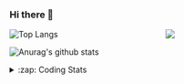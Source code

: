 ### Hi there 👋

<!--
**tao8687/tao8687** is a ✨ _special_ ✨ repository because its `README.md` (this file) appears on your GitHub profile.

Here are some ideas to get you started:

- 🔭 I’m currently working on ...
- 🌱 I’m currently learning ...
- 👯 I’m looking to collaborate on ...
- 🤔 I’m looking for help with ...
- 💬 Ask me about ...
- 📫 How to reach me: ...
- 😄 Pronouns: ...
- ⚡ Fun fact: ...
-->

<img align='right' src="https://media.giphy.com/media/M9gbBd9nbDrOTu1Mqx/giphy.gif" width="230">

![Top Langs](https://github-readme-stats.vercel.app/api/top-langs/?username=tao8687&layout=compact&title_color=23238E&text_color=A67D3D)

![Anurag's github stats](https://github-readme-stats.vercel.app/api?username=tao8687&show_icons=true&&text_color=A67D3D&title_color=23238E&show_icons=false&count_private=true&hide=stars)

<details>
  <summary>:zap: Coding Stats</summary>
  <b>
<!--START_SECTION:waka-->
![Profile Views](http://img.shields.io/badge/Profile%20Views-11-blue)

**🐱 My GitHub Data** 

> 🏆 96 Contributions in the Year 2022
 > 
> 📦 1.3 MB Used in GitHub's Storage 
 > 
> 🚫 Not Opted to Hire
 > 
> 📜 53 Public Repositories 
 > 
> 🔑 23 Private Repositories  
 > 
**I'm an Early 🐤** 

```text
🌞 Morning    105 commits    ███████████████████░░░░░░   76.64% 
🌆 Daytime    10 commits     █░░░░░░░░░░░░░░░░░░░░░░░░   7.3% 
🌃 Evening    22 commits     ████░░░░░░░░░░░░░░░░░░░░░   16.06% 
🌙 Night      0 commits      ░░░░░░░░░░░░░░░░░░░░░░░░░   0.0%

```
📅 **I'm Most Productive on Monday** 

```text
Monday       26 commits     ████░░░░░░░░░░░░░░░░░░░░░   18.98% 
Tuesday      22 commits     ████░░░░░░░░░░░░░░░░░░░░░   16.06% 
Wednesday    25 commits     ████░░░░░░░░░░░░░░░░░░░░░   18.25% 
Thursday     20 commits     ███░░░░░░░░░░░░░░░░░░░░░░   14.6% 
Friday       16 commits     ███░░░░░░░░░░░░░░░░░░░░░░   11.68% 
Saturday     13 commits     ██░░░░░░░░░░░░░░░░░░░░░░░   9.49% 
Sunday       15 commits     ██░░░░░░░░░░░░░░░░░░░░░░░   10.95%

```


📊 **This Week I Spent My Time On** 

```text
⌚︎ Time Zone: Asia/Shanghai

💬 Programming Languages: 
YAML                     7 hrs 10 mins       ███████████████░░░░░░░░░░   62.66% 
C++                      2 hrs 8 mins        ████░░░░░░░░░░░░░░░░░░░░░   18.77% 
Other                    1 hr 59 mins        ████░░░░░░░░░░░░░░░░░░░░░   17.4% 
Python                   4 mins              ░░░░░░░░░░░░░░░░░░░░░░░░░   0.59% 
C                        3 mins              ░░░░░░░░░░░░░░░░░░░░░░░░░   0.45%

🔥 Editors: 
VS Code                  11 hrs 26 mins      █████████████████████████   100.0%

🐱‍💻 Projects: 
Unknown Project          7 hrs 10 mins       ███████████████░░░░░░░░░░   62.64% 
mpc_local_planner        3 hrs 23 mins       ███████░░░░░░░░░░░░░░░░░░   29.68% 
src                      52 mins             ██░░░░░░░░░░░░░░░░░░░░░░░   7.61% 
ros_controllers          0 secs              ░░░░░░░░░░░░░░░░░░░░░░░░░   0.06%

💻 Operating System: 
Linux                    11 hrs 26 mins      █████████████████████████   100.0%

```

**I Mostly Code in Python** 

```text
Python                   8 repos             ███████░░░░░░░░░░░░░░░░░░   30.77% 
C                        6 repos             █████░░░░░░░░░░░░░░░░░░░░   23.08% 
C++                      5 repos             ████░░░░░░░░░░░░░░░░░░░░░   19.23% 
Shell                    2 repos             ██░░░░░░░░░░░░░░░░░░░░░░░   7.69% 
Makefile                 1 repo              █░░░░░░░░░░░░░░░░░░░░░░░░   3.85%

```


**Timeline**

![Chart not found](https://raw.githubusercontent.com/tao8687/tao8687/master/charts/bar_graph.png) 


 Last Updated on 15/04/2022 01:46:19 UTC
<!--END_SECTION:waka-->
</details>
